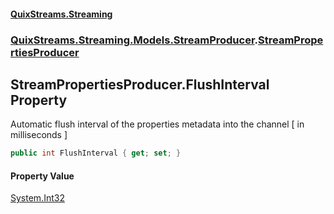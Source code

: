 #### [QuixStreams.Streaming](index.md 'index')
### [QuixStreams.Streaming.Models.StreamProducer](QuixStreams.Streaming.Models.StreamProducer.md 'QuixStreams.Streaming.Models.StreamProducer').[StreamPropertiesProducer](StreamPropertiesProducer.md 'QuixStreams.Streaming.Models.StreamProducer.StreamPropertiesProducer')

## StreamPropertiesProducer.FlushInterval Property

Automatic flush interval of the properties metadata into the channel [ in milliseconds ]

```csharp
public int FlushInterval { get; set; }
```

#### Property Value
[System.Int32](https://docs.microsoft.com/en-us/dotnet/api/System.Int32 'System.Int32')